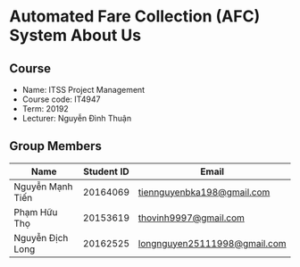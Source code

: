 # **Automated Fare Collection (AFC) System About Us** #

## Course ##

* Name: ITSS Project Management
* Course code: IT4947
* Term: 20192
* Lecturer: Nguyễn Đình Thuận

## Group Members ##

|Name|Student ID|Email|
|----|----------|-----|
|Nguyễn Mạnh Tiến|20164069|tiennguyenbka198@gmail.com|
|Phạm Hữu Thọ|20153619|thovinh9997@gmail.com|
|Nguyễn Địch Long|20162525|longnguyen25111998@gmail.com|
